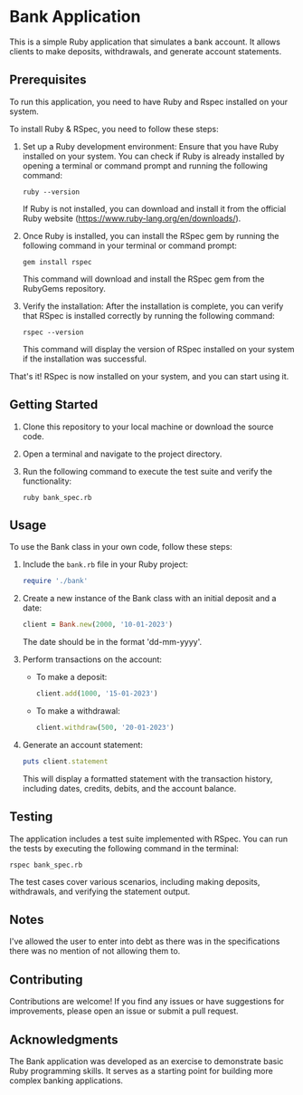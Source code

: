 # Bank Application

This is a simple Ruby application that simulates a bank account. It allows clients to make deposits, withdrawals, and generate account statements.

## Prerequisites

To run this application, you need to have Ruby and Rspec installed on your system.

To install Ruby & RSpec, you need to follow these steps:

1. Set up a Ruby development environment: Ensure that you have Ruby installed on your system. You can check if Ruby is already installed by opening a terminal or command prompt and running the following command:
   ```
   ruby --version
   ```
   If Ruby is not installed, you can download and install it from the official Ruby website (https://www.ruby-lang.org/en/downloads/).

2. Once Ruby is installed, you can install the RSpec gem by running the following command in your terminal or command prompt:
   ```
   gem install rspec
   ```
   This command will download and install the RSpec gem from the RubyGems repository.

3. Verify the installation: After the installation is complete, you can verify that RSpec is installed correctly by running the following command:
   ```
   rspec --version
   ```
   This command will display the version of RSpec installed on your system if the installation was successful.

That's it! RSpec is now installed on your system, and you can start using it.

## Getting Started

1. Clone this repository to your local machine or download the source code.
2. Open a terminal and navigate to the project directory.
3. Run the following command to execute the test suite and verify the functionality:

   ```
   ruby bank_spec.rb
   ```

## Usage

To use the Bank class in your own code, follow these steps:

1. Include the `bank.rb` file in your Ruby project:

   ```ruby
   require './bank'
   ```

2. Create a new instance of the Bank class with an initial deposit and a date:

   ```ruby
   client = Bank.new(2000, '10-01-2023')
   ```

   The date should be in the format 'dd-mm-yyyy'.

3. Perform transactions on the account:

   - To make a deposit:

     ```ruby
     client.add(1000, '15-01-2023')
     ```

   - To make a withdrawal:

     ```ruby
     client.withdraw(500, '20-01-2023')
     ```

4. Generate an account statement:

   ```ruby
   puts client.statement
   ```

   This will display a formatted statement with the transaction history, including dates, credits, debits, and the account balance.

## Testing

The application includes a test suite implemented with RSpec. You can run the tests by executing the following command in the terminal:

```
rspec bank_spec.rb
```
The test cases cover various scenarios, including making deposits, withdrawals, and verifying the statement output.

## Notes

I've allowed the user to enter into debt as there was in the specifications there was no mention of not allowing them to. 


## Contributing

Contributions are welcome! If you find any issues or have suggestions for improvements, please open an issue or submit a pull request.

## Acknowledgments

The Bank application was developed as an exercise to demonstrate basic Ruby programming skills. It serves as a starting point for building more complex banking applications.